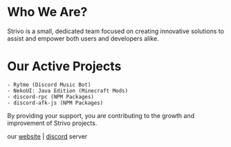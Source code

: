 # Who We Are?
Strivo is a small, dedicated team focused on creating innovative solutions to assist and empower both users and developers alike.

# Our Active Projects
```
- Rytme (Discord Music Bot)
- NekoUI: Java Edition (Minecraft Mods)
- discord-rpc (NPM Packages)
- discord-afk-js (NPM Packages)
```

By providing your support, you are contributing to the growth and improvement of Strivo projects.

our [website] | [discord] server

[discord]: https://discord.strivo.xyz
[website]: https://strivo.xyz
